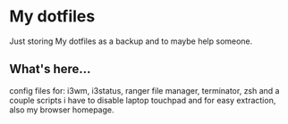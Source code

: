 # My dotfiles
Just storing My dotfiles as a backup and to maybe help someone.

## What's here...
config files for: i3wm, i3status, ranger file manager, terminator, zsh and a couple scripts i have to disable laptop touchpad and for easy extraction, also my browser homepage.

